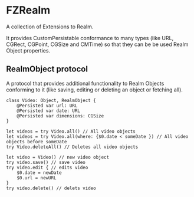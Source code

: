 # FZRealm

A collection of Extensions to Realm.

It provides CustomPersistable conformance to many types (like URL, CGRect, CGPoint, CGSize and CMTime) so that they can be be used Realm Object properties.

## RealmObject protocol
 A protocol that provides additional functionality to Realm Objects conforming to it (like saving, editing or deleting an object or fetching all).

```
class Video: Object, RealmObject {
    @Persisted var url: URL
    @Persisted var date: URL
    @Persisted var dimensions: CGSize
}

let videos = try Video.all() // All video objects
let videos = try Video.all(where: {$0.date < someDate }) // All video objects before someDate
try Video.deleteAll() // Deletes all video objects

let video = Video() // new video object
try video.save() // save video
try video.edit { // edits video
    $0.date = newDate
    $0.url = newURL
}
try video.delete() // delets video
```
